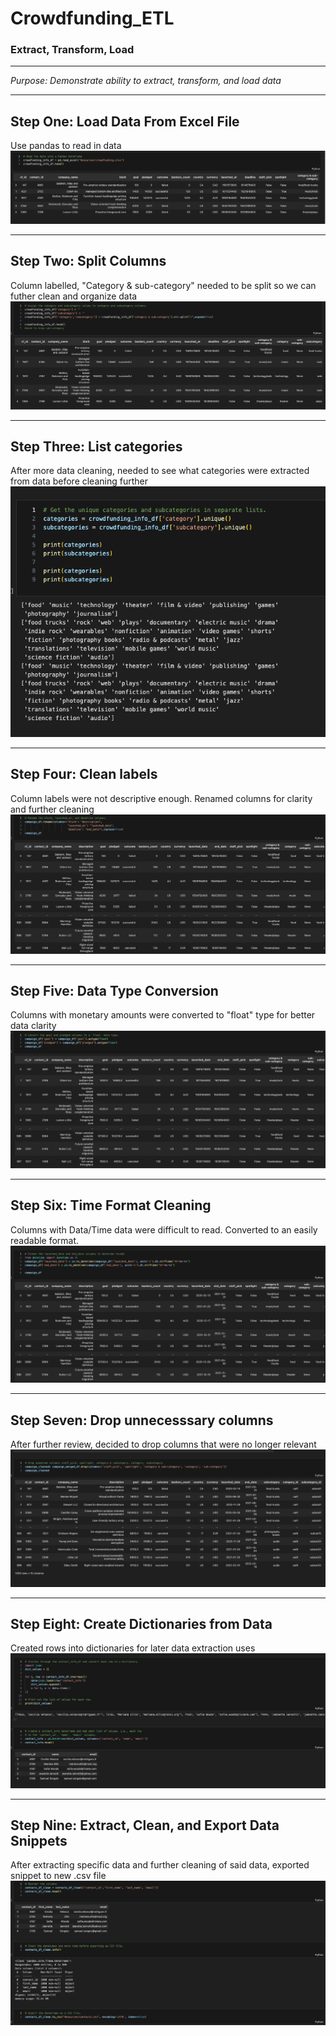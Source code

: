 # Crowdfunding_ETL
### Extract, Transform, Load

---
*Purpose: Demonstrate ability to extract, transform, and load data*

---
## Step One: Load Data From Excel File
Use pandas to read in data 
![Alt Text](Images/Read_in.png)

---
## Step Two: Split Columns
Column labelled, "Category & sub-category" needed to be split so we can futher clean and organize data
![Splitting Columns](Images/Split_column.png)

---
## Step Three: List categories
After more data cleaning, needed to see what categories were extracted from data before cleaning further
![Listing categories](Images/List_categories.png)

---
## Step Four: Clean labels
Column labels were not descriptive enough. Renamed columns for clarity and further cleaning
![Column cleaning](Images/Column_clean.png)

---
## Step Five: Data Type Conversion
Columns with monetary amounts were converted to "float" type for better data clarity
![DataType Cleaning](Images/DataType_clean.png)

---
## Step Six: Time Format Cleaning
Columns with Data/Time data were difficult to read. Converted to an easily readable format.
![Data/Time Cleaning](Images/Date_Time_Clean.png)

---
## Step Seven: Drop unnecesssary columns
After further review, decided to drop columns that were no longer relevant
![Drop irrelevant columns](Images/Drop_Columns.png)

---
## Step Eight: Create Dictionaries from Data
Created rows into dictionaries for later data extraction uses
![Dictionaries](Images/Create_Dictironaries.png)

---
## Step Nine: Extract, Clean, and Export Data Snippets
After extracting specific data and further cleaning of said data, exported snippet to new .csv file
![Final ETL](Images/Extract_Clean_Export.png)

